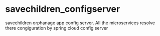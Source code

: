 # savechildren_configserver
savechildren orphanage app config server. 
All the microservices resolve there congiguration by spring cloud config server
